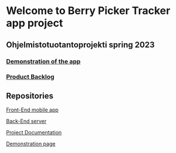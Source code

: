 # Welcome to Berry Picker Tracker app project

## Ohjelmistotuotantoprojekti spring 2023

### [Demonstration of the app](https://hy-ohtu-syksy-22-bpt.github.io/berry-picker-tracker.github.io/)


### [Product Backlog](https://docs.google.com/spreadsheets/d/1lEG_UPTe0Wt0WwdRCMGUpRGtIz5WN1GoaQMLyPpHVgc/edit?usp=sharing)

## Repositories

[Front-End mobile app ](https://github.com/marjanpoimijat/berry-picker-tracker)

[Back-End server](https://github.com/marjanpoimijat/berry-picker-tracker-server)

[Project Documentation](https://github.com/marjanpoimijat/berry-picker-tracker-docs)

[Demonstration page](https://hy-ohtu-syksy-22-bpt.github.io/berry-picker-tracker.github.io/)



